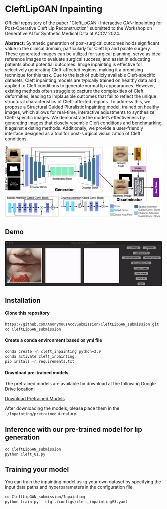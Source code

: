 # CleftLipGAN  Inpainting
Official repository of the paper "CleftLipGAN : Interactive GAN-Inpainting for Post-Operative Cleft Lip Reconstruction" submitted to the Workshop on Generative AI for Synthetic Medical Data at ACCV 2024.

<p class="lead"> <b>Abstract:</b> Synthetic generation of post-surgical outcomes holds significant value in the clinical domain, particularly for Cleft lip and palate surgery. These generated images can be utilized for surgical planning, serve as ideal reference images to evaluate surgical success, and assist in educating patients about potential outcomes. Image inpainting is effective for selectively generating Cleft-affected regions, making it a promising technique for this task. Due to the lack of publicly available Cleft-specific datasets, Cleft inpainting models are typically trained on healthy data and applied to Cleft conditions to generate normal lip appearances. However, existing methods often struggle to capture the complexities of Cleft deformities, leading to implausible outcomes that fail to reflect the unique structural characteristics of Cleft-affected regions. To address this, we propose a Structural Guided Pluralistic Inpainting model, trained on healthy images, which allows for real-time, interactive adjustments to synthesize Cleft-specific images. We demonstrate the model’s effectiveness by generating images that closely resemble Cleft conditions and benchmarking it against existing methods. Additionally, we provide a user-friendly interface designed as a tool for post-surgical visualization of Cleft conditions. </p>

![Visual Abstract](media/Our_model.png)

## Demo
![Demo GIF](media/UI.gif)

## Installation

#### Clone this repository
```
https://github.com/AnonymousAccvSubmission/CleftLipGAN_submission.git
cd CleftLipGAN_submission
```

#### Create a conda environment based on yml file
```
conda create -n cleft_inpainting python=3.9
conda activate cleft_inpainting
pip install -r requirements.txt
```
#### Download pre-trained models

The pretrained models are available for download at the following Google Drive location:

[Download Pretrained Models](https://drive.google.com/file/d/1kwUf87zQukqh1jtqTuwtA0BXD8tI5NN2/view?usp=sharing)

After downloading the models, please place them in the `./Inpainting/pretrained` directory.


## Inference with our pre-trained model for lip generation

```
cd CleftLipGAN_submission
python Cleft_UI.py
```

## Training your model 

You can train the inpainting model using your own dataset by specifying the input data paths and hyperparameters in the configuration file.

```
cd CleftLipGAN_submission/Inpainting 
python train.py --cfg ./configs/cleft_inpaintingV3.yaml
```
